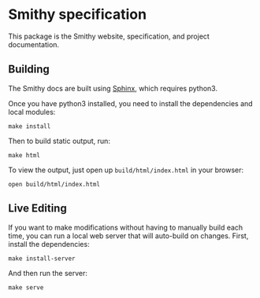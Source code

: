 # Smithy specification

This package is the Smithy website, specification, and project documentation.


## Building

The Smithy docs are built using [Sphinx](https://www.sphinx-doc.org/en/master),
which requires python3.

Once you have python3 installed, you need to install the dependencies and local
modules:

```
make install
```

Then to build static output, run:

```
make html
```

To view the output, just open up `build/html/index.html` in your browser:

```
open build/html/index.html
```

## Live Editing

If you want to make modifications without having to manually build each time,
you can run a local web server that will auto-build on changes. First, install
the dependencies:

```
make install-server
```

And then run the server:

```
make serve
```
